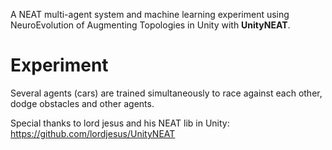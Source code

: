 A NEAT multi-agent system and machine learning experiment using NeuroEvolution of Augmenting Topologies in Unity with **UnityNEAT**.

# Experiment
Several agents (cars) are trained simultaneously to race against each other, dodge obstacles and other agents.

Special thanks to lord jesus and his NEAT lib in Unity: https://github.com/lordjesus/UnityNEAT
